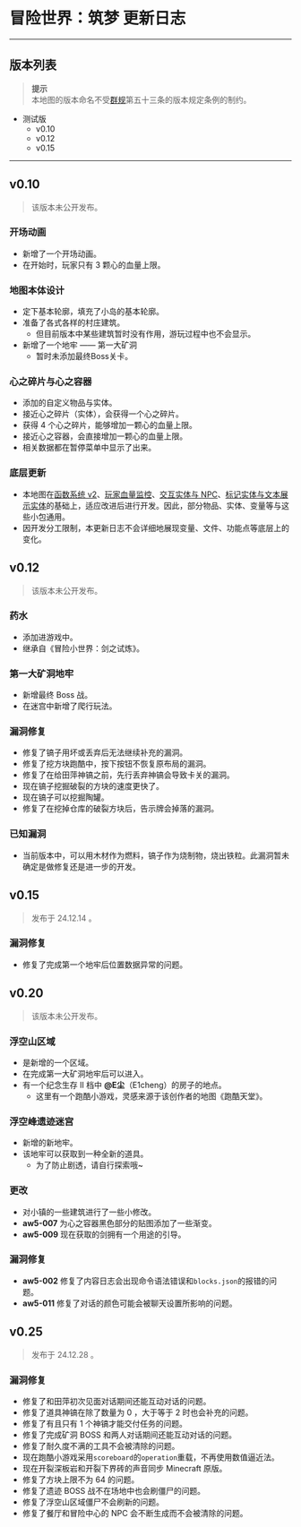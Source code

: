 # 冒险世界：筑梦 更新日志

---

## 版本列表

> **提示**  
  本地图的版本命名不受[群规](../../docs/rules.md)第五十三条的版本规定条例的制约。

- 测试版
  - v0.10
  - v0.12
  - v0.15

---

## v0.10

> 该版本未公开发布。

### 开场动画

- 新增了一个开场动画。
- 在开始时，玩家只有 3 颗心的血量上限。

### 地图本体设计

- 定下基本轮廓，填充了小岛的基本轮廓。
- 准备了各式各样的村庄建筑。
  - 但目前版本中某些建筑暂时没有作用，游玩过程中也不会显示。
- 新增了一个地牢 —— 第一大矿洞
  - 暂时未添加最终Boss关卡。

### 心之碎片与心之容器

- 添加的自定义物品与实体。
- 接近心之碎片（实体），会获得一个心之碎片。
- 获得 4 个心之碎片，能够增加一颗心的血量上限。
- 接近心之容器，会直接增加一颗心的血量上限。
- 相关数据都在暂停菜单中显示了出来。

### 底层更新

- 本地图在[函数系统 v2](../map_template/function_general_v2.md)、[玩家血量监控](../map_template/health_controller.md)、[交互实体与 NPC](../map_template/interaction_and_npc.md)、[标记实体与文本展示实体](../map_template/marker_and_test_display.md)的基础上，适应改进后进行开发。因此，部分物品、实体、变量等与这些小包通用。
- 因开发分工限制，本更新日志不会详细地展现变量、文件、功能点等底层上的变化。

## v0.12

> 该版本未公开发布。

### 药水

- 添加进游戏中。
- 继承自《冒险小世界：剑之试炼》。

### 第一大矿洞地牢

- 新增最终 Boss 战。
- 在迷宫中新增了爬行玩法。

### 漏洞修复

- 修复了镐子用坏或丢弃后无法继续补充的漏洞。
- 修复了挖方块跑酷中，按下按钮不恢复原布局的漏洞。
- 修复了在给田萍神镐之前，先行丢弃神镐会导致卡关的漏洞。
- 现在镐子挖掘破裂的方块的速度更快了。
- 现在镐子可以挖掘陶罐。
- 修复了在挖掉仓库的破裂方块后，告示牌会掉落的漏洞。

### 已知漏洞

- 当前版本中，可以用木材作为燃料，镐子作为烧制物，烧出铁粒。此漏洞暂未确定是做修复还是进一步的开发。

## v0.15

> 发布于 24.12.14 。

### 漏洞修复

- 修复了完成第一个地牢后位置数据异常的问题。

## v0.20

> 该版本未公开发布。

### 浮空山区域

- 是新增的一个区域。
- 在完成第一大矿洞地牢后可以进入。
- 有一个纪念生存 II 档中 **@E尘**（E1cheng）的房子的地点。
  - 这里有一个跑酷小游戏，灵感来源于该创作者的地图《跑酷天堂》。

### 浮空峰遗迹迷宫

- 新增的新地牢。
- 该地牢可以获取到一种全新的道具。
  - 为了防止剧透，请自行探索哦~

### 更改

- 对小镇的一些建筑进行了一些小修改。
- **aw5-007** 为心之容器黑色部分的贴图添加了一些渐变。
- **aw5-009** 现在获取的剑拥有一个用途的引导。

### 漏洞修复

- **aw5-002** 修复了内容日志会出现命令语法错误和`blocks.json`的报错的问题。
- **aw5-011** 修复了对话的颜色可能会被聊天设置所影响的问题。

## v0.25

> 发布于 24.12.28 。

### 漏洞修复

- 修复了和田萍初次见面对话期间还能互动对话的问题。
- 修复了道具神镐在除了数量为 0 ，大于等于 2 时也会补充的问题。
- 修复了有且只有 1 个神镐才能交付任务的问题。
- 修复了完成矿洞 BOSS 和两人对话期间还能互动对话的问题。
- 修复了耐久度不满的工具不会被清除的问题。
- 现在跑酷小游戏采用`scoreboard`的`operation`重载，不再使用数值逼近法。
- 现在开裂深板岩和开裂下界砖的声音同步 Minecraft 原版。
- 修复了方块上限不为 64 的问题。
- 修复了遗迹 BOSS 战不在场地中也会刷僵尸的问题。
- 修复了浮空山区域僵尸不会刷新的问题。
- 修复了餐厅和冒险中心的 NPC 会不断生成而不会被清除的问题。
